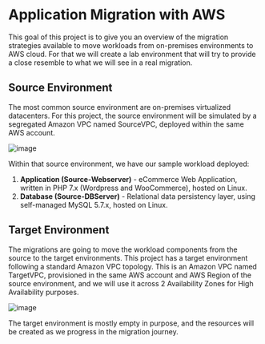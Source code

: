 # Application Migration with AWS

This goal of this project is to give you an overview of the migration strategies available to move workloads from on-premises environments to AWS cloud. For that we will create a lab environment that will try to provide a close resemble to what we will see in a real migration.

## Source Environment

The most common source environment are on-premises virtualized datacenters. For this project, the source environment will be simulated by a segregated Amazon VPC named SourceVPC, deployed within the same AWS account.

![image](https://github.com/user-attachments/assets/42fea978-5a04-4d2a-9523-d155868e6858)

Within that source environment, we have our sample workload deployed:

1. **Application (Source-Webserver)** - eCommerce Web Application, written in PHP 7.x (Wordpress and WooCommerce), hosted on Linux.
1. **Database (Source-DBServer)** - Relational data persistency layer, using self-managed MySQL 5.7.x, hosted on Linux.



## Target Environment

The migrations are going to move the workload components from the source to the target environments. This project has a target environment following a standard Amazon VPC topology. This is an Amazon VPC named TargetVPC, provisioned in the same AWS account and AWS Region of the source environment, and we will use it across 2 Availability Zones for High Availability purposes.

![image](https://github.com/user-attachments/assets/04425a04-0527-49b2-bc61-e0206394defc)

The target environment is mostly empty in purpose, and the resources will be created as we progress in the migration journey.
